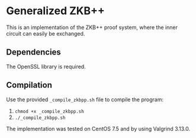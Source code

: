 # Generalized ZKB++
This is an implementation of the ZKB++ proof system, where the inner circuit can easily be exchanged.

## Dependencies
The OpenSSL library is required.

## Compilation
Use the provided `_compile_zkbpp.sh` file to compile the program:
1. `chmod +x _compile_zkbpp.sh`
2. `./_compile_zkbpp.sh`

The implementation was tested on CentOS 7.5 and by using Valgrind 3.13.0.
